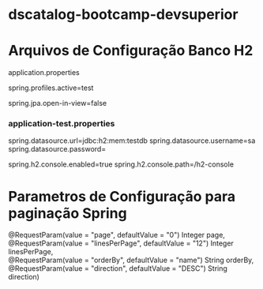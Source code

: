 # dscatalog-bootcamp-devsuperior

<h1>Arquivos de Configuração Banco H2</h1>

application.properties

spring.profiles.active=test

spring.jpa.open-in-view=false

<h3>application-test.properties</h3>

spring.datasource.url=jdbc:h2:mem:testdb
spring.datasource.username=sa
spring.datasource.password=

spring.h2.console.enabled=true
spring.h2.console.path=/h2-console


<h1>Parametros de Configuração para paginação Spring</h1>

@RequestParam(value = "page", defaultValue = "0") Integer page,<br/>
@RequestParam(value = "linesPerPage", defaultValue = "12") Integer linesPerPage,<br/>
@RequestParam(value = "orderBy", defaultValue = "name") String orderBy,<br/>
@RequestParam(value = "direction", defaultValue = "DESC") String direction)
